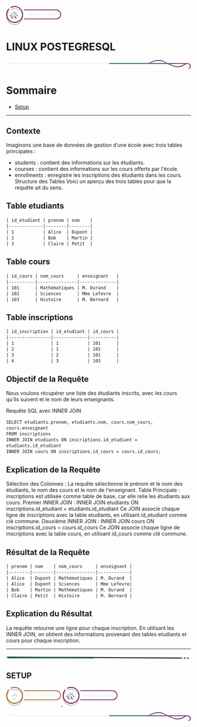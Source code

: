 <a href="../README.md">
  <img src="../assets/button/home_page.png" alt="Home page" style="width: 150px; height: auto;">
</a>

# LINUX POSTEGRESQL

![border](../assets/line/border_r.png)

# Sommaire

- [Setup](#setup)

---

## Contexte

Imaginons une base de données de gestion d’une école avec trois tables principales :

- students : contient des informations sur les étudiants.
- courses : contient des informations sur les cours offerts par l'école.
- enrollments : enregistre les inscriptions des étudiants dans les cours.
  Structure des Tables
  Voici un aperçu des trois tables pour que la requête ait du sens.

## Table etudiants

```
| id_etudiant | prenom | nom    |
|-------------|--------|--------|
| 1           | Alice  | Dupont |
| 2           | Bob    | Martin |
| 3           | Claire | Petit  |
```

## Table cours

```
| id_cours | nom_cours     | enseignant   |
|----------|---------------|--------------|
| 101      | Mathématiques | M. Durand    |
| 102      | Sciences      | Mme Lefevre  |
| 103      | Histoire      | M. Bernard   |

```

## Table inscriptions

```
| id_inscription | id_etudiant | id_cours |
|----------------|-------------|----------|
| 1              | 1           | 101      |
| 2              | 1           | 102      |
| 3              | 2           | 101      |
| 4              | 3           | 103      |

```

## Objectif de la Requête

Nous voulons récupérer une liste des étudiants inscrits, avec les cours qu’ils suivent et le nom de leurs enseignants.

Requête SQL avec INNER JOIN

```
SELECT etudiants.prenom, etudiants.nom, cours.nom_cours, cours.enseignant
FROM inscriptions
INNER JOIN etudiants ON inscriptions.id_etudiant = etudiants.id_etudiant
INNER JOIN cours ON inscriptions.id_cours = cours.id_cours;
```

## Explication de la Requête

Sélection des Colonnes : La requête sélectionne le prénom et le nom des étudiants, le nom des cours et le nom de l'enseignant.
Table Principale : inscriptions est utilisée comme table de base, car elle relie les étudiants aux cours.
Premier INNER JOIN :
INNER JOIN etudiants ON inscriptions.id_etudiant = etudiants.id_etudiant
Ce JOIN associe chaque ligne de inscriptions avec la table etudiants, en utilisant id_etudiant comme clé commune.
Deuxième INNER JOIN :
INNER JOIN cours ON inscriptions.id_cours = cours.id_cours
Ce JOIN associe chaque ligne de inscriptions avec la table cours, en utilisant id_cours comme clé commune.

## Résultat de la Requête

```
| prenom | nom    | nom_cours     | enseignant |
|--------|--------|---------------|------------|
| Alice  | Dupont | Mathématiques | M. Durand  |
| Alice  | Dupont | Sciences      | Mme Lefevre|
| Bob    | Martin | Mathématiques | M. Durand  |
| Claire | Petit  | Histoire      | M. Bernard |

```

## Explication du Résultat

La requête retourne une ligne pour chaque inscription.
En utilisant les INNER JOIN, on obtient des informations provenant des tables etudiants et cours pour chaque inscription.

---

![border](../assets/line/line_teal_point_l.png)

## SETUP

<a href="#sommaire">
  <img src="../assets/button/back_to_top.png" alt="Back to top" style="width: 150px; height: auto;">
</a>
<a href="../README.md">
  <img src="../assets/button/home_page.png" alt="Home page" style="width: 150px; height: auto;">
</a>

![border](../assets/line/border_r.png)
